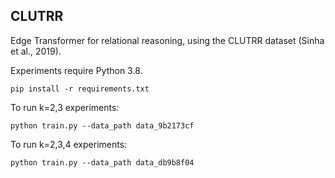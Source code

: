 ## CLUTRR

Edge Transformer for relational reasoning, using the CLUTRR dataset (Sinha et al., 2019). 

Experiments require Python 3.8.
```
pip install -r requirements.txt
```

To run k=2,3 experiments:
```
python train.py --data_path data_9b2173cf
```

To run k=2,3,4 experiments:
```
python train.py --data_path data_db9b8f04
```
